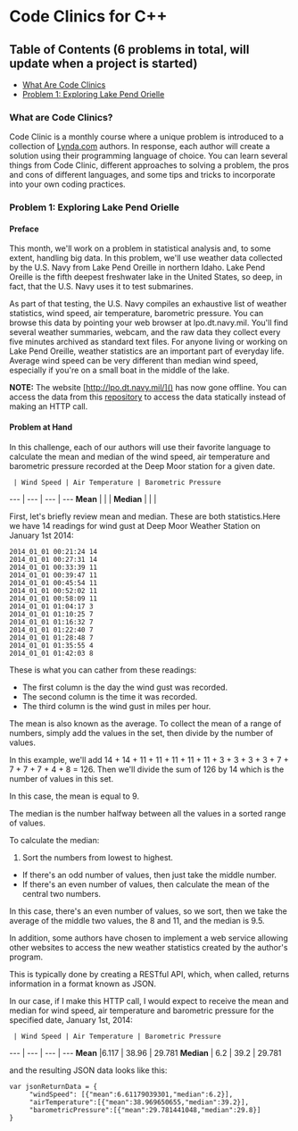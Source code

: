 # Code Clinics for C++

## Table of Contents (6 problems in total, will update when a project is started)
* [What Are Code Clinics](#what-are-code-clinics)
* [Problem 1: Exploring Lake Pend Orielle](#problem-1-exploring-lake-pend-orielle)


### What are Code Clinics?

Code Clinic is a monthly course where a unique problem is introduced to a collection of [Lynda.com]() authors. In response, each author will create a solution using their programming language of choice. You can learn several things from Code Clinic, different approaches to solving a problem, the pros and cons of different languages, and some tips and tricks to incorporate into your own coding practices.

### Problem 1: Exploring Lake Pend Orielle

#### Preface

This month, we'll work on a problem in statistical analysis and, to some extent, handling big data. In this problem, we'll use weather data collected by the U.S. Navy from Lake Pend Oreille in northern Idaho. Lake Pend Oreille is the fifth deepest freshwater lake in the United States, so deep, in fact, that the U.S. Navy uses it to test submarines.

As part of that testing, the U.S. Navy compiles an exhaustive list of weather statistics, wind speed, air temperature, barometric pressure. You can browse this data by pointing your web browser at lpo.dt.navy.mil. You'll find several weather summaries, webcam, and the raw data they collect every five minutes archived as standard text files. For anyone living or working on Lake Pend Oreille, weather statistics are an important part of everyday life. Average wind speed can be very different than median wind speed, especially if you're on a small boat in the middle of the lake.

**NOTE:** The website [http://lpo.dt.navy.mil/]() has now gone offline. You can access the data from this [repository](https://github.com/lyndadotcom/LPO_weatherdata) to access the data statically instead of making an HTTP call.


#### Problem at Hand

In this challenge, each of our authors will use their favorite language to calculate the mean and median of the wind speed, air temperature and barometric pressure recorded at the Deep Moor station for a given date. 

     | Wind Speed | Air Temperature | Barometric Pressure
 --- | --- | --- | ---
 **Mean** | | | 
 **Median** | | |

First, let's briefly review mean and median. These are both statistics.Here we have 14 readings for wind gust at Deep Moor Weather Station on January 1st 2014:
    
    2014_01_01 00:21:24 14
    2014_01_01 00:27:31 14
    2014_01_01 00:33:39 11
    2014_01_01 00:39:47 11
    2014_01_01 00:45:54 11
    2014_01_01 00:52:02 11
    2014_01_01 00:58:09 11
    2014_01_01 01:04:17 3
    2014_01_01 01:10:25 7
    2014_01_01 01:16:32 7
    2014_01_01 01:22:40 7
    2014_01_01 01:28:48 7
    2014_01_01 01:35:55 4
    2014_01_01 01:42:03 8



These is what you can cather from these readings:
* The first column is the day the wind gust was recorded.
* The second column is the time it was recorded.
 * The third column is the wind gust in miles per hour. 
 
 The mean is also known as the average. To collect the mean of a range of numbers, simply add the values in the set, then divide by the number of values. 
 
 In this example, we'll add 14 + 14 + 11 + 11 + 11 + 11 + 11 + 3 + 3 + 3 + 3 + 7 + 7 + 7 + 7 + 4 + 8 = 126. Then we'll divide the sum of 126 by 14 which is the number of values in this set. 

 In this case, the mean is equal to 9.

The median is the number halfway between all the values in a sorted range of values. 

To calculate the median:
1. Sort the numbers from lowest to highest. 
* If there's an odd number of values, then just take the middle number. 
* If there's an even number of values, then calculate the mean of the central two numbers.

In this case, there's an even number of values, so we sort, then we take the average of the middle two values, the 8 and 11, and the median is 9.5.

In addition, some authors have chosen to implement a web service allowing other websites to access the new weather statistics created by the author's program. 

This is typically done by creating a RESTful API, which, when called, returns information in a format known as JSON.

In our case, if I make this HTTP call, I would expect to receive the mean and median for wind speed, air temperature and barometric pressure for the specified date, January 1st, 2014:

     | Wind Speed | Air Temperature | Barometric Pressure
 --- | --- | --- | ---
 **Mean** |6.117 | 38.96 | 29.781
 **Median** | 6.2 | 39.2 | 29.781

and the resulting JSON data looks like this:

    var jsonReturnData = {
         "windSpeed": [{"mean":6.61179039301,"median":6.2}],
         "airTemperature":[{"mean":38.969650655,"median":39.2}],
         "barometricPressure":[{"mean":29.781441048,"median":29.8}]
    }

